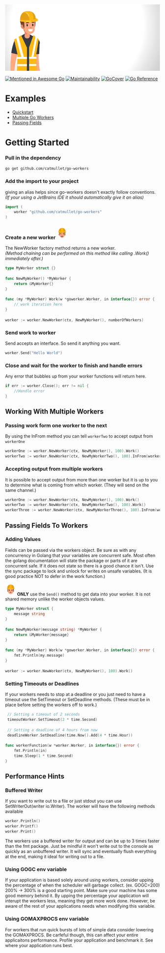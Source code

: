 ![go workers](https://raw.githubusercontent.com/catmullet/go-workers/assets/constworker_header_anim.gif)

[![Mentioned in Awesome Go](https://awesome.re/mentioned-badge-flat.svg)](https://github.com/avelino/awesome-go#goroutines)
[![Maintainability](https://api.codeclimate.com/v1/badges/402fee86fbd1e24defb2/maintainability)](https://codeclimate.com/github/catmullet/go-workers/maintainability)
[![GoCover](http://gocover.io/_badge/github.com/catmullet/go-workers)](http://gocover.io/github.com/catmullet/go-workers)
[![Go Reference](https://pkg.go.dev/badge/github.com/catmullet/go-workers.svg)](https://pkg.go.dev/github.com/catmullet/go-workers)

# Examples
* [Quickstart](https://github.com/catmullet/go-workers/blob/master/examples/quickstart/quickstart.go)
* [Multiple Go Workers](https://github.com/catmullet/go-workers/blob/master/examples/multiple_workers/multipleworkers.go)
* [Passing Fields](https://github.com/catmullet/go-workers/blob/master/examples/passing_fields/passingfields.go)
# Getting Started
### Pull in the dependency
```zsh
go get github.com/catmullet/go-workers
```

### Add the import to your project
giving an alias helps since go-workers doesn't exactly follow conventions.    
_(If your using a JetBrains IDE it should automatically give it an alias)_
```go
import (
    worker "github.com/catmullet/go-workers"
)
```
### Create a new worker <img src="https://raw.githubusercontent.com/catmullet/go-workers/assets/constworker.png" alt="worker" width="35"/>
The NewWorker factory method returns a new worker.    
_(Method chaining can be performed on this method like calling .Work() immediately after.)_
```go
type MyWorker struct {}

func NewMyWorker() *MyWorker {
	return &MyWorker{}
}

func (my *MyWorker) Work(w *goworker.Worker, in interface{}) error {
	// work iteration here
}

worker := worker.NewWorker(ctx, NewMyWorker(), numberOfWorkers)
```
### Send work to worker
Send accepts an interface.  So send it anything you want.
```go
worker.Send("Hello World")
```
### Close and wait for the worker to finish and handle errors
Any error that bubbles up from your worker functions will return here.
```go
if err := worker.Close(); err != nil {
    //Handle error
}
```

## Working With Multiple Workers
### Passing work form one worker to the next 

By using the InFrom method you can tell `workerTwo` to accept output from `workerOne`
```go
workerOne := worker.NewWorker(ctx, NewMyWorker(), 100).Work()
workerTwo := worker.NewWorker(ctx, NewMyWorkerTwo(), 100).InFrom(workerOne).Work()
```
### Accepting output from multiple workers
It is possible to accept output from more than one worker but it is up to you to determine what is coming from which worker.  (They will send on the same channel.)
```go
workerOne := worker.NewWorker(ctx, NewMyWorker(), 100).Work()
workerTwo := worker.NewWorker(ctx, NewMyWorkerTwo(), 100).Work()
workerThree := worker.NewWorker(ctx, NewMyWorkerThree(), 100).InFrom(workerOne, workerTwo).Work()
```

## Passing Fields To Workers
### Adding Values
Fields can be passed via the workers object. Be sure as with any concurrency in Golang that your variables are concurrent safe.  Most often the golang documentation will state the package or parts of it are concurrent safe.  If it does not state so there is a good chance it isn't.  Use the sync package to lock and unlock for writes on unsafe variables.  (It is good practice NOT to defer in the work function.)

<img src="https://raw.githubusercontent.com/catmullet/go-workers/assets/constworker2.png" alt="worker" width="35"/> **ONLY** use the `Send()` method to get data into your worker. It is not shared memory unlike the worker objects values.
```go
type MyWorker struct {
	message string
}

func NewMyWorker(message string) *MyWorker {
	return &MyWorker{message}
}

func (my *MyWorker) Work(w *goworker.Worker, in interface{}) error {
	fmt.Println(my.message)
}

worker := worker.NewWorker(ctx, NewMyWorker(), 100).Work()
```

### Setting Timeouts or Deadlines
If your workers needs to stop at a deadline or you just need to have a timeout use the SetTimeout or SetDeadline methods. (These must be in place before setting the workers off to work.)
```go
 // Setting a timeout of 2 seconds
 timeoutWorker.SetTimeout(2 * time.Second)

 // Setting a deadline of 4 hours from now
 deadlineWorker.SetDeadline(time.Now().Add(4 * time.Hour))

func workerFunction(w *worker.Worker, in interface{}) error {
	fmt.Println(in)
	time.Sleep(1 * time.Second)
}
```


## Performance Hints
### Buffered Writer
If you want to write out to a file or just stdout you can use SetWriterOut(writer io.Writer).  The worker will have the following methods available
```go
worker.Println()
worker.Printf()
worker.Print()
```
The workers use a buffered writer for output and can be up to 3 times faster than the fmt package.  Just be mindful it won't write out to the console as quickly as an unbuffered writer.  It will sync and eventually flush everything at the end, making it ideal for writing out to a file.

### Using GOGC env variable
If your application is based solely around using workers, consider upping the percentage of when the scheduler will garbage collect. (ex. GOGC=200) 200% -> 300% is a good starting point. Make sure your machine has some good memory behind it.
By upping the percentage your application will interupt the workers less, meaning they get more work done.  However, be aware of the rest of your applications needs when modifying this variable.

### Using GOMAXPROCS env variable
For workers that run quick bursts of lots of simple data consider lowering the GOMAXPROCS.  Be carfeful though, this can affect your entire applicaitons performance.  Profile your application and benchmark it.  See where your application runs best.
